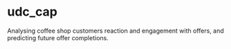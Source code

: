 # udc_cap
Analysing coffee shop customers reaction and engagement with offers, and predicting future offer completions. 
